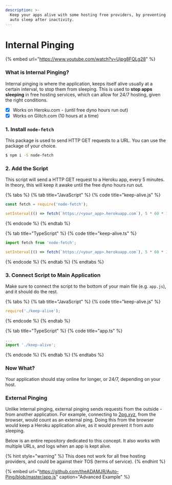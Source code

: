 ```yaml
---
description: >-
  Keep your apps alive with some hosting free providers, by preventing them to
  auto sleep after inactivity.
---
```


# Internal Pinging

{% embed url="https://www.youtube.com/watch?v=Ujpg8FQLg28" %}

### What is Internal Pinging?

Internal pinging is where the application, keeps itself alive usually at a certain interval, to stop them from sleeping. This is used to **stop apps sleeping** in free hosting services, which can allow for 24/7 hosting, given the right conditions.

* [x] Works on Heroku.com - \(until free dyno hours run out\)
* [x] Works on Glitch.com \(10 hours at a time\)

### 1. Install `node-fetch`

This package is used to send HTTP GET requests to a URL. You can use the package of your choice.

```bash
$ npm i -S node-fetch
```

### 2. Add the Script

This script will send a HTTP GET request to a Heroku app, every 5 minutes. In theory, this will keep it awake until the free dyno hours run out.

{% tabs %}
{% tab title="JavaScript" %}
{% code title="keep-alive.js" %}
```javascript
const fetch = require('node-fetch');

setInterval(() => fetch(`https://<your_app>.herokuapp.com`), 5 * 60 * 1000);
```
{% endcode %}
{% endtab %}

{% tab title="TypeScript" %}
{% code title="keep-alive.ts" %}
```typescript
import fetch from 'node-fetch';

setInterval(() => fetch(`https://<your_app>.herokuapp.com`), 5 * 60 * 1000);
```
{% endcode %}
{% endtab %}
{% endtabs %}

### 3. Connect Script to Main Application

Make sure to connect the script to the bottom of your main file \(e.g. `app.js`\), and it should do the rest.

{% tabs %}
{% tab title="JavaScript" %}
{% code title="keep-alive.js" %}
```javascript
require('./keep-alive');
```
{% endcode %}
{% endtab %}

{% tab title="TypeScript" %}
{% code title="app.ts" %}
```javascript
...
import './keep-alive';
```
{% endcode %}
{% endtab %}
{% endtabs %}

### Now What?

Your application should stay online for longer, or 24/7, depending on your host.

### External Pinging

Unlike internal pinging, external pinging sends requests from the outside - from another application. For example, connecting to [2pg.xyz](https://2pg.xyz), from the browser, would count as an external ping. Doing this from the browser would keep a Heroku application alive, as it would prevent it from auto sleeping.

Below is an entire repository dedicated to this concept. It also works with multiple URLs, and logs when an app is kept alive.

{% hint style="warning" %}
This does not work for all free hosting providers, and could be against their TOS \(terms of service\).
{% endhint %}

{% embed url="https://github.com/theADAMJR/Auto-Ping/blob/master/app.js" caption="Advanced Example" %}

